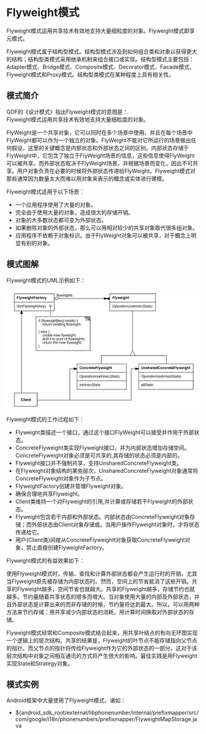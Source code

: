 # Flyweight模式

Flyweight模式运用共享技术有效地支持大量细粒度的对象。Flyweight模式即享元模式。

Flyweight模式属于结构型模式。结构型模式涉及到如何组合类和对象以获得更大的结构；结构型类模式采用继承机制来组合接口或实现。结构型模式主要包括：Adapter模式、Bridge模式、Composite模式、Decorator模式、Facade模式、Flyweight模式和Proxy模式。结构型类模式在某种程度上具有相关性。

## 模式简介

GOF的《设计模式》指出Flyweight模式的意图是：  
Flyweight模式运用共享技术有效地支持大量细粒度的对象。

FlyWeight是一个共享对象，它可以同时在多个场景中使用，并且在每个场景中FlyWeight都可以作为一个独立的对象。FlyWeight不能对它所运行的场景做出任何假设，这里的关键概念是内部状态和外部状态之间的区别。内部状态存储于FlyWeight中，它包含了独立于FlyWeight场景的信息，这些信息使得FlyWeight可以被共享。而外部状态取决于FlyWeight场景，并根据场景而变化，因此不可共享。用户对象负责在必要的时候将外部状态传递给FlyWeight。Flyweight模式对那些通常因为数量太大而难以用对象来表示的概念或实体进行建模。

Flyweight模式适用于以下场景：

- 一个应用程序使用了大量的对象。
- 完全由于使用大量的对象，造成很大的存储开销。
- 对象的大多数状态都可变为外部状态。
- 如果删除对象的外部状态，那么可以用相对较少的共享对象取代很多组对象。
- 应用程序不依赖于对象标识。由于FlyWeight对象可以被共享，对于概念上明显有别的对象。

## 模式图解

Flyweight模式的UML示例如下：

![Flyweight模式示例](../images/structural_flyweight.jpg)

Flyweight模式的工作过程如下：

- Flyweight类描述一个接口，通过这个接口FlyWeight可以接受并作用于外部状态。
- ConcreteFlyweight类实现Flyweight接口，并为内部状态增加存储空间。ConcreteFlyweight对象必须是可共享的,其存储的状态必须是内部的。
- Flyweight接口并不强制共享，支持UnsharedConcreteFlyweight类。
- 在Flyweight对象结构的某些层次，UnsharedConcreteFlyweight对象通常将ConcreteFlyweight对象作为子节点。
- FlyweightFactory创建并管理Flyweight对象。
- 确保合理地共享Flyweight。
- Client类维持一个对Flyweight的引用,并计算或存储若干Flyweight的外部状态。
- Flyweight包含若干内部和外部状态。内部状态由ConcreteFlyweight对象存储；而外部状态由Client对象存储或。当用户操作Flyweight对象时，才将状态传递给它。
- 用户(Client类)间接从ConcreteFlyweightt对象获取ConcreteFlyweight对象，禁止直接创建FlyweightFactory。

Flyweight模式的有益效果如下：

使用Flyweight模式时，传输、查找和计算外部状态都会产生运行时的开销，尤其当Flyweight原先被存储为内部状态时。然而，空间上的节省抵消了这些开销。共享的Flyweight越多，空间节省也就越大。共享的Flyweight越多，存储节约也就越多。节约量随着共享状态的增多而增大。当对象使用大量的内部及外部状态，并且外部状态是计算出来的而非存储的时候，节约量将达到最大。所以，可以用两种方法来节约存储：用共享减少内部状态的消耗，用计算时间换取对外部状态的存储。

Flyweight模式经常和Composite模式结合起来，用共享叶结点的有向无环图实现一个逻辑上的层次结构。共享的结果是，Flyweight的叶节点不能存储指向父节点的指针。而父节点的指针将传给Flyweight作为它的外部状态的一部分。这对于该层次结构中对象之间相互通讯的方式将产生很大的影响。最佳实践是用Flyweight实现State和Strategy对象。

## 模式实例

Android框架中大量使用了Flyweight模式，诸如：

- ${android_sdk_root/external/libphonenumber/internal/prefixmapper/src/com/google/i18n/phonenumbers/prefixmapper/FlyweightMapStorage.java